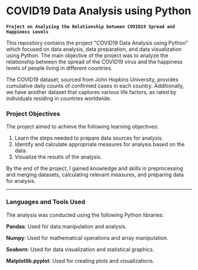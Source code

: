 # COVID19 Data Analysis using Python

**`Project on Analyzing the Relationship between COVID19 Spread and Happiness Levels`**

This repository contains the project "COVID19 Data Analysis using Python" which focused on data analysis, data preparation, and data visualization using Python. The main objective of the project was to analyze the relationship between the spread of the COVID19 virus and the happiness levels of people living in different countries.

The COVID19 dataset, sourced from John Hopkins University, provides cumulative daily counts of confirmed cases in each country. Additionally, we have another dataset that captures various life factors, as rated by individuals residing in countries worldwide.



### Project Objectives
The project aimed to achieve the following learning objectives:

1. Learn the steps needed to prepare data sources for analysis.
2. Identify and calculate appropriate measures for analysis based on the data.
3. Visualize the results of the analysis.

By the end of the project, I gained knowledge and skills in preprocessing and merging datasets, calculating relevant measures, and preparing data for analysis.

---

### Languages and Tools Used

The analysis was conducted using the following Python libraries:

**Pandas**: Used for data manipulation and analysis.

**Numpy**: Used for mathematical operations and array manipulation.

**Seaborn**: Used for data visualization and statistical graphics.

**Matplotlib.pyplot**: Used for creating plots and visualizations.
